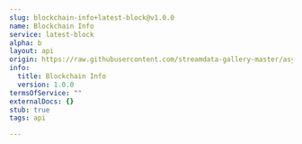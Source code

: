 ```yaml
---
slug: blockchain-info+latest-block@v1.0.0
name: Blockchain Info
service: latest-block
alpha: b
layout: api
origin: https://raw.githubusercontent.com/streamdata-gallery-master/asyncapi/master/_listings/blockchain-info/blockchain-info-latest-block-stream-async.md
info:
  title: Blockchain Info
  version: 1.0.0
termsOfService: ""
externalDocs: {}
stub: true
tags: api

---
```

